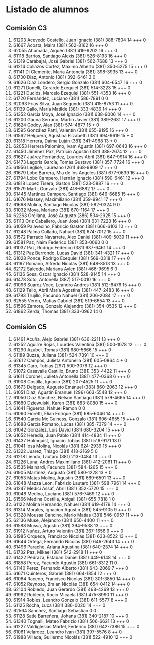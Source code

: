 # Listado de alumnos

## Comisión C3
01.  61203  Acevedo Costello, Juan Ignacio            (381) 388-7804        14 +++               0
02.  61667  Acosta, Maira                             (381) 562-8162        16 +++               0
03.  62055  Ahumada, Aiquén                           (381) 419-9202        16 +++               0
04.  61118  Barrios, Santiago Alexis                  (381) 526-8193        16 +++               0
05.  61319  Carabajal, José Gabriel                   (381) 562-7688        13 +++               0
06.  61214  Collazos Cortez, Máximo Alberto           (381) 350-5275        15 +++               0
07.  61141  Di Clemente, María Antonela               (381) 398-3935        13 +++               0
08.  61730  Diaz, Antonio                             (381) 392-6461         3                   0
09.  61626  Diaz Londero, Sergio Gonzalo              (381) 604-6547        16 +++               0
10.  61271  Donelli, Gerardo Exequiel                 (381) 514-3223        15 +++               0
11.  61221  Duclós, Marcelo Ezequiel                  (381) 551-4353        16 +++               0
12.  61720  Fernández, Luciano                        (381) 586-7891         0                   0
13.  62093  Frías Silva, Juan Segundo                 (381) 415-8753        11 +++               0
14.  61139  Gallo, María Matilde                      (381) 333-4836        14 +++               0
15.  61352  García Moya, José Ignacio                 (381) 638-9006        14 +++               0
16.  61200  Gauna Serrano, Martín Javier              (381) 389-2631        17 +++               0
17.  61624  Godoy, Alan                               (381) 574-4877        15 +                 0
18.  61595  González Patti, Valentín                  (381) 655-9195        16 +++               0
19.  61562  Helguera, Agustina Elizabeth              (381) 694-9619        15 +                 0
20.  61318  Herrera, Dalma Luján                      (381) 341-4968        13 +                 0
21.  62053  Herrera Palomino, Ivam Agustín            (381) 697-0643        16 +++               0
22.  61450  Jiménez Paz, Patricio Agustín             (381) 388-2674        12 +++               0
23.  61627  Juárez Fernández, Lourdes Abril           (381) 647-9914        16 +++               0
24.  61473  Lagoria García, Tomás Gustavo             (381) 357-7724        16 +++               0
25.  61956  Leglisé, Laureano                         (261) 468-9809        17 +++               0
26.  61679  Lobo Barrera, Mia de los Angeles          (381) 677-0639        16 +++               0
27.  61794  Lobo Campero, Hernán Ignacio              (381) 590-6461        12 +++               0
28.  61818  Lopez Tisera, Gaston                      (381) 523-5887        16 +++               0
29.  61579  Marti, Gonzalo                            (381) 418-6882        17 +++               0
30.  61445  Martínez Campero, Santiago                (381) 646-6685        15 +++               0
31.  61676  Massey, Maximiliano                       (381) 359-9941        17 +++               0
32.  61668  Molina, Santiago Nicolas                  (381) 582-0324         9                   0
33.  61032  Moya, Mariano                             (381) 670-1164        17 +++               0
34.  62263  Orellana, José Augusto                    (386) 534-2925        15 +++               0
35.  61113  Oriz Caballero, Juan José                 (381) 631-7223        16 +++               0
36.  61059  Palavecino, Fabricio Gaston               (381) 666-6103        10 +++               0
37.  61248  Palma Collado, Nahuel                     (381) 674-7012        15 +++               0
38.  61572  Parrado Navarrete, Alex Daniel            (381) 409-5039        11 +++               0
39.  61581  Paz, Naim Federico                        (381) 353-0060         0                   0
40.  61037  Paz, Rodrigo Federico                     (381) 637-6461        14 +++               0
41.  61312  Paz Berrondo, Lucas David                 (381) 341-4321        17 +++               0
42.  61028  Ponce, Rodrigo Exequiel                   (381) 569-0318        17 +++               0
43.  61197  Romano, Alfredo Nicolás                   (381) 648-8513        13 +++               0
44.  62172  Salcedo, Mariana Aylen                    (381) 466-9695         6                   0
45.  61136  Sosa, Oscar Ignacio                       (381) 528-9145        14 +++               0
46.  61478  Soto, Antonella                           (387) 517-0010        16 +++               0
47.  61096  Suarez Vece, Leandro Andres               (381) 512-6476        15 +++               0
48.  61129  Tello, Abril María Agostina               (381) 447-2483        16 +++               0
49.  61793  Trujillo, Facundo Nahuel                  (381) 206-2084        17 +++               0
50.  62555  Verón, Matias Gabriel                     (381) 519-6654        13 +++               0
51.  61596  Zamora, Gonzalo Alejandro                 (381) 354-0535        12 +++               0
52.  61862  Zerda, Thomas                             (381) 333-0962        14                   0

## Comisión C5
01.  61491  Acuña, Alejo Gabriel                      (381) 636-2211        13 +++               0
02.  61252  Aguirre Rojas, Lourdes Valentina          (381) 500-1078        12 +++               0
03.  61290  Azubel, Tomas                             (381) 680-5666        15 +++               0
04.  61189  Buzza, Juliana                            (381) 524-7391        10 +++               0
05.  62612  Campos, Julieta Antonella                 (381) 605-0864         4 +                 0
06.  61345  Caro, Tobias                              (297) 500-3076        12 +++               0
07.  61072  Casavalle Castillo, Bruno                 (381) 353-4422        11 +++               0
08.  61611  Coronel, Julieta Antonella                (381) 477-0368         6 +++               0
09.  61908  Costilla, Ignacio                         (381) 207-4525        11 +++               0
10.  61673  Delgado, Augusto Emanuel                  (383) 860-2063        12 +++               0
11.  61051  Diaz, Agustin Emanuel                     (296) 663-5548        12 +++               0
12.  61050  Diaz Sánchez, Nelson Santiago             (381) 579-4665        14 +++               0
13.  61680  Dziewulski, Karen                         (381) 683-8080        15 +++               0
14.  61641  Figueroa, Nahuel Ramon                                           0                   0
15.  61060  Fioretti, Elian Enrique                   (381) 685-6046        14 +++               0
16.  61540  Garcia Mc Guiness, Gonzalo                (381) 606-4655        15 +++               0
17.  61688  García Romano, Lucas                      (381) 385-7379        14 +++               0
18.  61042  Gonzalez, Luis David                      (381) 680-3204        15 +++               0
19.  61652  Heredia, Juan Pablo                       (381) 414-4834        11 +++               0
20.  61437  Holmquist, Ignacio Tobias                 (381) 516-9171        13                   0
21.  61041  Iosa Molina, Nicolás                      (381) 624-2939        15 +++               0
22.  61322  Juarez, Thiago                            (381) 418-2169         5                   0
23.  61218  Liendo, Lautaro                           (381) 213-0484        13 +++               0
24.  61226  Luna, Andres Maximiliano                  (381) 412-2061        11 +++               0
25.  61535  Mainardi, Facundo                         (381) 584-1265        15 +++               0
26.  61905  Martinez, Augusto                         (381) 580-1228        13 +                 0
27.  61053  Matas Molina, Agustín                     (381) 689-6591        13 +++               0
28.  61848  Mazza Leon, Fabrizio Lautaro              (381) 598-7961        14 +++               0
29.  61247  Medici Assaf, Abril                       (381) 352-5720        15 +++               0
30.  61048  Medina, Luciano                           (381) 576-7469        12 +++               0
31.  61566  Medina Costilla, Abigail                  (381) 655-7818         1                   0
32.  61122  Molina Hernando, Nahuel                   (381) 619-4179        14 +++               0
33.  61314  Morales, Ignacion Agustin                 (381) 545-9105         9 +++               0
34.  61328  Moussa Cancino, Mario Matias              (381) 546-0957        11 +++               0
35.  62136  Muse, Alejandro                           (381) 650-4400        11 +++               0
36.  61588  Mussa, Agustín                            (381) 394-9538        13 +++               0
37.  61912  Nuñez, Arturo Valentin                    (381) 367-1656         9 +++               0
38.  61985  Orqueda, Francisco Nicolás                (381) 633-8522        13 +++               0
39.  61644  Ortega, Fernando Nicolas                  (381) 646-2643        14 +++               0
40.  61496  Parache, Ariana Agustina                  (381) 640-2374        14 +++               0
41.  61732  Paz, Mikael                               (381) 542-2918        11 +++               0
42.  61422  Pedraza, Estaban Daniel                   (381) 449-6148        14 +++               0
43.  61858  Perez, Facundo Agustin                    (381) 661-8312        11                   0
44.  61140  Perez, Fernando Alberto                   (381) 643-2069         7 +++               0
45.  61671  Quinteros, Gabriel                        (381) 664-1854        12 +++               0
46.  61064  Racedo, Francisco Nicolas                 (381) 301-3850        14 +++               0
47.  61052  Reynoso, Braian Nicolás                   (381) 654-0412        14 +++               0
48.  62104  Robledo, Juan Gerardo                     (381) 468-4269        13 +++               0
49.  61962  Robledo, Rocio Micaela                    (381) 475-8990        11 +++               0
50.  61914  Robles, Leandro Gonzalo                   (381) 611-5577         8 +++               0
51.  61125  Rocha, Luca                               (381) 386-0020        14 +++               0
52.  62564  Sanchez, Santiago Sebastian                                      0                   0
53.  61128  Satle Barreñera, Johana                   (381) 340-2187        10 +++               0
54.  61340  Tognalli, Mateo Fabrizio                  (381) 506-6621        13 +++               0
55.  61227  Valdiglesias Martel, Federico             (381) 642-7386        15 +++               0
56.  61061  Velardez, Leandro Ivan                    (381) 397-5576         8 ++                0
57.  61988  Villada, Guillermo Nicolás                (381) 522-4910        12 +++               0
